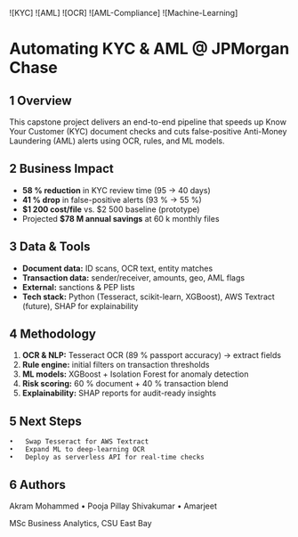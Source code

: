 ![KYC] ![AML] ![OCR] ![AML-Compliance] ![Machine-Learning]
# Automating KYC & AML @ JPMorgan Chase

## 1 Overview  
This capstone project delivers an end-to-end pipeline that speeds up Know Your Customer (KYC) document checks and cuts false-positive Anti-Money Laundering (AML) alerts using OCR, rules, and ML models.

## 2 Business Impact  
- **58 % reduction** in KYC review time (95 → 40 days)  
- **41 % drop** in false-positive alerts (93 % → 55 %)  
- **\$1 200 cost/file** vs. \$2 500 baseline (prototype)  
- Projected **\$78 M annual savings** at 60 k monthly files

## 3 Data & Tools  
- **Document data:** ID scans, OCR text, entity matches  
- **Transaction data:** sender/receiver, amounts, geo, AML flags  
- **External:** sanctions & PEP lists  
- **Tech stack:** Python (Tesseract, scikit-learn, XGBoost), AWS Textract (future), SHAP for explainability

## 4 Methodology  
1. **OCR & NLP:** Tesseract OCR (89 % passport accuracy) → extract fields  
2. **Rule engine:** initial filters on transaction thresholds  
3. **ML models:** XGBoost + Isolation Forest for anomaly detection  
4. **Risk scoring:** 60 % document + 40 % transaction blend  
5. **Explainability:** SHAP reports for audit-ready insights

## 5 Next Steps
	•	Swap Tesseract for AWS Textract
	•	Expand ML to deep-learning OCR
	•	Deploy as serverless API for real-time checks

## 6 Authors
Akram Mohammed • Pooja Pillay Shivakumar • Amarjeet

MSc Business Analytics, CSU East Bay
